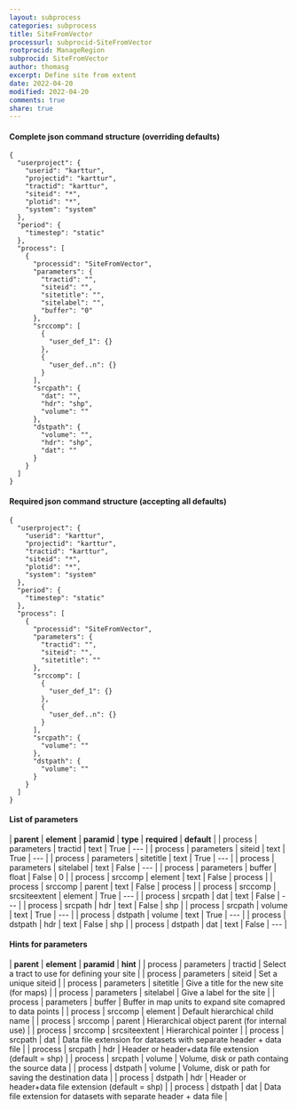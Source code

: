 ```yaml
---
layout: subprocess
categories: subprocess
title: SiteFromVector
processurl: subprocid-SiteFromVector
rootprocid: ManageRegion
subprocid: SiteFromVector
author: thomasg
excerpt: Define site from extent
date: 2022-04-20
modified: 2022-04-20
comments: true
share: true
---
```


#### Complete json command structure (overriding defaults)
```
{
  "userproject": {
    "userid": "karttur",
    "projectid": "karttur",
    "tractid": "karttur",
    "siteid": "*",
    "plotid": "*",
    "system": "system"
  },
  "period": {
    "timestep": "static"
  },
  "process": [
    {
      "processid": "SiteFromVector",
      "parameters": {
        "tractid": "",
        "siteid": "",
        "sitetitle": "",
        "sitelabel": "",
        "buffer": "0"
      },
      "srccomp": [
        {
          "user_def_1": {}
        },
        {
          "user_def..n": {}
        }
      ],
      "srcpath": {
        "dat": "",
        "hdr": "shp",
        "volume": ""
      },
      "dstpath": {
        "volume": "",
        "hdr": "shp",
        "dat": ""
      }
    }
  ]
}
```
#### Required json command structure (accepting all defaults)
```
{
  "userproject": {
    "userid": "karttur",
    "projectid": "karttur",
    "tractid": "karttur",
    "siteid": "*",
    "plotid": "*",
    "system": "system"
  },
  "period": {
    "timestep": "static"
  },
  "process": [
    {
      "processid": "SiteFromVector",
      "parameters": {
        "tractid": "",
        "siteid": "",
        "sitetitle": ""
      },
      "srccomp": [
        {
          "user_def_1": {}
        },
        {
          "user_def..n": {}
        }
      ],
      "srcpath": {
        "volume": ""
      },
      "dstpath": {
        "volume": ""
      }
    }
  ]
}
```
#### List of parameters

| **parent** | **element** | **paramid** | **type** | **required** | **default** |
| process | parameters | tractid | text | True | --- |
| process | parameters | siteid | text | True | --- |
| process | parameters | sitetitle | text | True | --- |
| process | parameters | sitelabel | text | False | --- |
| process | parameters | buffer | float | False | 0 |
| process | srccomp | element | text | False | process |
| process | srccomp | parent | text | False | process |
| process | srccomp | srcsiteextent | element | True | --- |
| process | srcpath | dat | text | False | --- |
| process | srcpath | hdr | text | False | shp |
| process | srcpath | volume | text | True | --- |
| process | dstpath | volume | text | True | --- |
| process | dstpath | hdr | text | False | shp |
| process | dstpath | dat | text | False | --- |

#### Hints for parameters

| **parent** | **element** | **paramid** | **hint** |
| process | parameters | tractid | Select a tract to use for defining your site |
| process | parameters | siteid | Set a unique siteid |
| process | parameters | sitetitle | Give a title for the new site (for maps) |
| process | parameters | sitelabel | Give a label for the site |
| process | parameters | buffer | Buffer in map units to expand site comapred to data points |
| process | srccomp | element | Default hierarchical child name |
| process | srccomp | parent | Hierarchical object parent (for internal use) |
| process | srccomp | srcsiteextent | Hierarchical pointer |
| process | srcpath | dat | Data file extension for datasets with separate header + data file |
| process | srcpath | hdr | Header or header+data file extension (default = shp) |
| process | srcpath | volume | Volume, disk or path containg the source data |
| process | dstpath | volume | Volume, disk or path for saving the destination data |
| process | dstpath | hdr | Header or header+data file extension (default = shp) |
| process | dstpath | dat | Data file extension for datasets with separate header + data file |
